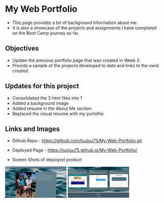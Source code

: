 # My Web Portfolio 

+ This page provides a bit of background information about me.
+ It is also a showcase of the projects and assignments I have completed on the Boot Camp journey so far.

## Objectives

+ Update the previous portfolio page that was created in Week 3
+ Provide a sample of the projects developed to date and links to the owrk created.

## Updates for this project

+ Consolidated the 3 html files into 1
+ Added a background image
+ Added resume in the About Me section
+ Replaced the visual resume with my portoflio

## Links and Images

+ Github Repo - https://github.com/luuluu75/My-Web-Portfolio.git
+ Deployed Page - https://luuluu75.github.io/My-Web-Portfolio/

+ Screen Shots of deployed product 

<p float="left">
    <img src="Assets/Images/about-me-page.jpg" width="200px"/>
    <img src="Assets/Images/portfolio-page.jpg" width="200px"/>
</p>

